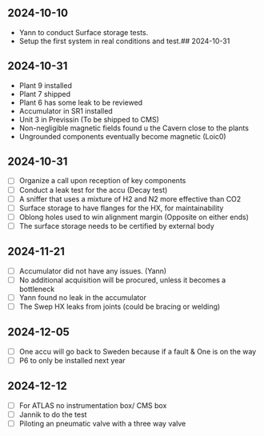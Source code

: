
## 2024-10-10

-  Yann to conduct Surface storage tests.
-  Setup the first system in real conditions and test.## 2024-10-31
## 2024-10-31

- Plant 9 installed
- Plant 7 shipped
- Plant 6 has some leak to be reviewed
- Accumulator in SR1 installed
- Unit 3 in Previssin (To be shipped to CMS)
- Non-negligible magnetic fields found u the Cavern close to the plants
- Ungrounded components eventually become magnetic (Loic0)
## 2024-10-31

- [ ] Organize a call upon reception of key components
- [ ] Conduct a leak test for the accu (Decay test)
- [ ]   A sniffer that uses a mixture of H2 and N2 more effective than CO2
- [ ] Surface storage to have flanges for the HX, for maintainability
- [ ] Oblong holes used to win alignment margin (Opposite on either ends)
- [ ] The surface storage needs to be certified by external body

## 2024-11-21

- [ ] Accumulator did not have any issues. (Yann)
- [ ] No additional acquisition will be procured, unless it becomes a bottleneck  
- [ ] Yann found no leak in the accumulator
- [ ] The Swep HX leaks from joints (could be bracing or welding)

## 2024-12-05

- [ ] One accu will go back to Sweden because if a fault & One is on the way
- [ ] P6 to only be installed next year

## 2024-12-12

- [ ] For ATLAS no instrumentation box/ CMS box
- [ ] Jannik to do the test
- [ ] Piloting  an pneumatic valve with a three way valve
